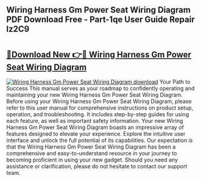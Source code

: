 ## Wiring Harness Gm Power Seat Wiring Diagram PDF Download Free - Part-1qe User Guide Repair lz2C9

# <h2><a href="http://dflmids.blite.top/?on=Wiring+Harness+Gm+Power+Seat+Wiring+Diagram">🔗Download New 👉🔴 Wiring Harness Gm Power Seat Wiring Diagram</a></h2>

[![Wiring Harness Gm Power Seat Wiring Diagram download](https://i.imgur.com/lujVjoI.png)](http://dflmids.blite.top/?on=Wiring+Harness+Gm+Power+Seat+Wiring+Diagram)
Your Path to Success This manual serves as your roadmap to confidently operating and maintaining your new Wiring Harness Gm Power Seat Wiring Diagram. Before using your Wiring Harness Gm Power Seat Wiring Diagram, please refer to this user manual for comprehensive instructions on product setup, operation, and troubleshooting. It includes step-by-step guides for using each feature, as well as important safety information. Your new Wiring Harness Gm Power Seat Wiring Diagram boasts an impressive array of features designed to elevate your experience. Explore the intuitive user interface and unlock the full potential of its capabilities. Our expectation is that the Wiring Harness Gm Power Seat Wiring Diagram has been a comprehensive and easy-to-understand resource in your journey to becoming proficient in using your new gadget. Should you need any assistance or clarification, please do not hesitate to contact our support team.
